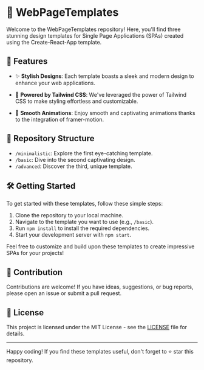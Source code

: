 # 🚀 WebPageTemplates

Welcome to the WebPageTemplates repository! Here, you'll find three stunning design templates for Single Page Applications (SPAs) created using the Create-React-App template.

## 🥙  Features

- ✨ **Stylish Designs**: Each template boasts a sleek and modern design to enhance your web applications.

- 🎨 **Powered by Tailwind CSS**: We've leveraged the power of Tailwind CSS to make styling effortless and customizable.

- 🌟 **Smooth Animations**: Enjoy smooth and captivating animations thanks to the integration of framer-motion.

## 📁 Repository Structure

- `/minimalistic`: Explore the first eye-catching template.
- `/basic`: Dive into the second captivating design.
- `/advanced`: Discover the third, unique template.

## 🛠️ Getting Started

To get started with these templates, follow these simple steps:

1. Clone the repository to your local machine.
2. Navigate to the template you want to use (e.g., `/basic`).
3. Run `npm install` to install the required dependencies.
4. Start your development server with `npm start`.

Feel free to customize and build upon these templates to create impressive SPAs for your projects!

## 🤝 Contribution

Contributions are welcome! If you have ideas, suggestions, or bug reports, please open an issue or submit a pull request.

## 📄 License

This project is licensed under the MIT License - see the [LICENSE](LICENSE) file for details.

---

Happy coding! If you find these templates useful, don't forget to ⭐️ star this repository.


